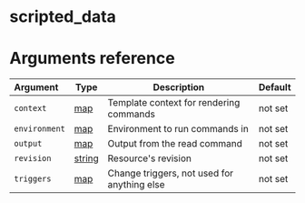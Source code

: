 
# scripted_data

# Arguments reference

| Argument | Type | Description | Default |
|:---      | ---  | ---         | ---     |
| `context` | [map](https://www.terraform.io/docs/extend/schemas/schema-types.html#typemap) | Template context for rendering commands | not set |
| `environment` | [map](https://www.terraform.io/docs/extend/schemas/schema-types.html#typemap) | Environment to run commands in | not set |
| `output` | [map](https://www.terraform.io/docs/extend/schemas/schema-types.html#typemap) | Output from the read command | not set |
| `revision` | [string](https://www.terraform.io/docs/extend/schemas/schema-types.html#typestring) | Resource's revision | not set |
| `triggers` | [map](https://www.terraform.io/docs/extend/schemas/schema-types.html#typemap) | Change triggers, not used for anything else | not set |

